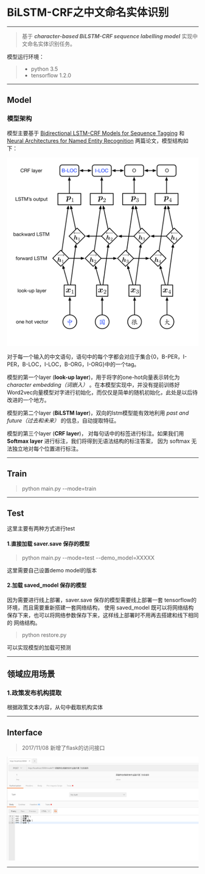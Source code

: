 # BiLSTM-CRF之中文命名实体识别

---

> 基于 ___character-based BiLSTM-CRF sequence labelling model___ 实现中文命名实体识别任务。

模型运行环境：

> - python 3.5
> - tensorflow 1.2.0

---

## Model

### 模型架构

模型主要基于 [Bidirectional LSTM-CRF Models for Sequence Tagging][1] 和 [Neural Architectures for Named Entity Recognition][2] 两篇论文，模型结构如下：

![Network](pic1.png)

对于每一个输入的中文语句，语句中的每个字都会对应于集合{0，B-PER，I-PER，B-LOC，I-LOC，B-ORG，I-ORG}中的一个tag。

模型的第一个layer (__look-up layer__)，用于将字的one-hot向量表示转化为 *character embedding（词嵌入）* 。在本模型实现中，并没有提前训练好Word2vec向量模型对字进行初始化，而仅仅是简单的随机初始化，此处是以后待改进的一个地方。

模型的第二个layer (__BiLSTM layer__)，双向的lstm模型能有效地利用 *past and future（过去和未来）* 的信息，自动提取特征。

模型的第三个layer (__CRF layer__)， 对每句话中的标签进行标注。如果我们用 __Softmax layer__ 进行标注，我们将得到无语法结构的标注答案， 因为 softmax 无法独立地对每个位置进行标注。

---

## Train

> python main.py --mode=train

---

## Test

这里主要有两种方式进行test

#### 1.直接加载 saver.save 保存的模型

> python main.py --mode=test --demo_model=XXXXX

这里需要自己设置demo model的版本

#### 2.加载 saved_model 保存的模型

因为需要进行线上部署，saver.save 保存的模型需要线上部署一套 tensorflow的环境，而且需要重新搭建一套网络结构，
使用 saved_model 既可以将网络结构保存下来，也可以将网络参数保存下来，这样线上部署时不用再去搭建和线下相同的
网络结构。

> python restore.py

可以实现模型的加载可预测

---

## 领域应用场景

### 1.政策发布机构提取

根据政策文本内容，从句中截取机构实体

---

## Interface

> 2017/11/08 新增了flask的访问接口

![result](result.png)


---

[1]:https://arxiv.org/pdf/1508.01991v1.pdf
[2]:http://aclweb.org/anthology/N16-1030